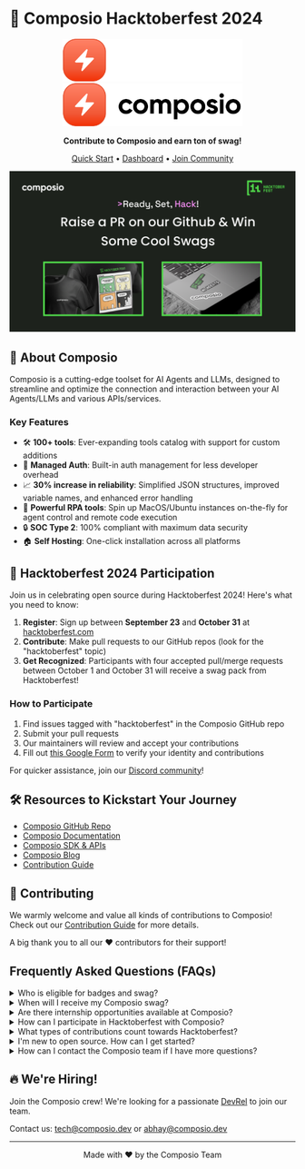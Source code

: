 # 🎃 Composio Hacktoberfest 2024

<p align="center">
  <a href="https://composio.dev/#gh-dark-mode-only">
    <img src="./python/docs/imgs/composio_white_font.svg" width="318px" alt="Composio logo" />
  </a>
  <a href="https://composio.dev/#gh-light-mode-only">
    <img src="./python/docs/imgs/composio_black_font.svg" width="318px" alt="Composio Logo" />
  </a>
</p>

<p align="center">
  <strong>Contribute to Composio and earn ton of swag!</strong>
</p>

<p align="center">
  <a href="https://docs.composio.dev/introduction/intro/quickstart">Quick Start</a> •
  <a href="https://app.composio.dev/">Dashboard</a> •
  <a href="https://dub.composio.dev/discord">Join Community</a>
</p>


<p align="center">
  <img src="./docs/media/hacktober-fest-2024.png" alt="Hacktoberfest 2024">
</p>


## 🚀 About Composio

Composio is a cutting-edge toolset for AI Agents and LLMs, designed to streamline and optimize the connection and interaction between your AI Agents/LLMs and various APIs/services.

### Key Features

- 🛠 **100+ tools**: Ever-expanding tools catalog with support for custom additions
- 🔐 **Managed Auth**: Built-in auth management for less developer overhead
- 📈 **30% increase in reliability**: Simplified JSON structures, improved variable names, and enhanced error handling
- 🤖 **Powerful RPA tools**: Spin up MacOS/Ubuntu instances on-the-fly for agent control and remote code execution
- 🔒 **SOC Type 2**: 100% compliant with maximum data security
- 🏠 **Self Hosting**: One-click installation across all platforms

## 🎉 Hacktoberfest 2024 Participation

Join us in celebrating open source during Hacktoberfest 2024! Here's what you need to know:

1. **Register**: Sign up between **September 23** and **October 31** at [hacktoberfest.com](https://hacktoberfest.com/participation/)
2. **Contribute**: Make pull requests to our GitHub repos (look for the "hacktoberfest" topic)
3. **Get Recognized**: Participants with four accepted pull/merge requests between October 1 and October 31 will receive a swag pack from Hacktoberfest!

### How to Participate

1. Find issues tagged with "hacktoberfest" in the Composio GitHub repo
2. Submit your pull requests
3. Our maintainers will review and accept your contributions
4. Fill out [this Google Form](https://forms.gle/your-form-link-here) to verify your identity and contributions

For quicker assistance, join our [Discord community](https://dub.composio.dev/discord)!

## 🛠️ Resources to Kickstart Your Journey

- [Composio GitHub Repo](https://github.com/ComposioHQ/composio)
- [Composio Documentation](https://docs.composio.dev/introduction/intro/overview)
- [Composio SDK & APIs](https://docs.composio.dev/swekit-js/introduction)
- [Composio Blog](https://composio.dev/blog/)
- [Contribution Guide](https://github.com/ComposioHQ/composio/blob/master/CONTRIBUTING.md)

## 🌱 Contributing

We warmly welcome and value all kinds of contributions to Composio! Check out our [Contribution Guide](https://github.com/ComposioHQ/composio/blob/master/CONTRIBUTING.md) for more details.

A big thank you to all our ❤️ contributors for their support!

## Frequently Asked Questions (FAQs)

<details>
<summary>Who is eligible for badges and swag?</summary>

Participants who have at least 4 accepted pull requests (PRs) during the event period are eligible for Hacktoberfest badges and swag.
</details>

<details>
<summary>When will I receive my Composio swag?</summary>

In the week following the event, we will share links for you to redeem your swag. Most items are expected to arrive in November. However, delivery times may vary depending on your location and when you place your t-shirt order.
</details>

<details>
<summary>Are there internship opportunities available at Composio?</summary>

Yes, Composio offers internship opportunities! We're always looking for talented individuals to join our team. For the most up-to-date information on available positions and how to apply, please visit our careers page at [insert careers page URL here].
</details>

<details>
<summary>How can I participate in Hacktoberfest with Composio?</summary>

To participate:
1. Sign up for Hacktoberfest at [hacktoberfest.com](https://hacktoberfest.com/).
2. Look for issues labeled "Hacktoberfest" in our repository.
3. Fork the repository and create a pull request addressing one of these issues.
4. Wait for your PR to be reviewed and merged.
</details>

<details>
<summary>What types of contributions count towards Hacktoberfest?</summary>

Contributions that count include:
- Pull requests that add new features
- Bug fixes
- Documentation improvements
- Test additions or improvements

Please note that spam or low-quality PRs will not be counted.
</details>

<details>
<summary>I'm new to open source. How can I get started?</summary>

We welcome newcomers! Here are some steps to get started:
1. Familiarize yourself with Git and GitHub basics.
2. Read our contributing guidelines in the CONTRIBUTING.md file.
3. Look for issues labeled "good first issue" or "beginner-friendly".
4. Don't hesitate to ask questions in the issue comments if you need clarification.
</details>

<details>
<summary>How can I contact the Composio team if I have more questions?</summary>

For additional questions, please [insert preferred contact method here, e.g., "open an issue in this repository" or "email us at support@composio.com"].
</details>


## 🔥 We're Hiring!

Join the Composio crew! We're looking for a passionate [DevRel](https://composio.notion.site/Dev-Rel-105c2287139c456a8e790e41ff13224e) to join our team.

Contact us: [tech@composio.dev](mailto:tech@composio.dev) or [abhay@composio.dev](mailto:abhay@composio.dev)

---

<p align="center">
  Made with ❤️ by the Composio Team
</p>
